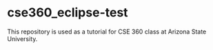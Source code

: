 # cse360_eclipse-test
This repository is used as a tutorial for CSE 360 class at Arizona State University.
